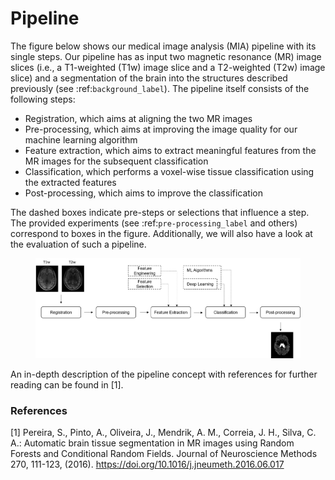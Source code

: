 # Pipeline

The figure below shows our medical image analysis (MIA) pipeline with its single steps. Our pipeline has as input two magnetic resonance (MR) image slices (i.e., a T1-weighted (T1w) image slice and a T2-weighted (T2w) image slice) and a segmentation of the brain into the structures described previously (see :ref:`background_label`). The pipeline itself consists of the following steps:

* Registration, which aims at aligning the two MR images
* Pre-processing, which aims at improving the image quality for our machine learning algorithm
* Feature extraction, which aims to extract meaningful features from the MR images for the subsequent classification
* Classification, which performs a voxel-wise tissue classification using the extracted features
* Post-processing, which aims to improve the classification

The dashed boxes indicate pre-steps or selections that influence a step. The provided experiments (see :ref:`pre-processing_label` and others) correspond to boxes in the figure. Additionally, we will also have a look at the evaluation of such a pipeline.



<figure><img src=".gitbook/assets/pipeline.png" alt=""><figcaption></figcaption></figure>

An in-depth description of the pipeline concept with references for further reading can be found in \[1].

### References

\[1] Pereira, S., Pinto, A., Oliveira, J., Mendrik, A. M., Correia, J. H., Silva, C. A.: Automatic brain tissue segmentation in MR images using Random Forests and Conditional Random Fields. Journal of Neuroscience Methods 270, 111-123, (2016). https://doi.org/10.1016/j.jneumeth.2016.06.017
